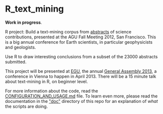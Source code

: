 R_text_mining
=============

**Work in progress**.

R project: Build a text-mining corpus from [abstracts][0] of science contributions, 
presented at the AGU Fall Meeting 2012, San Francisco. 
This is a big annual conference for Earth scientists, in particular geophysicists and geologists.

Use R to draw interesting conclusions from a subset of the 23000 abstracts submitted. 



This project will be presented at [EGU][2], the annual [General Assembly 2013][1], a conference in Vienna to happen in April 2013. 
There will be a 15 minute talk about text-mining in R, on beginner level.

For more information about the code, read the [CONFIGURATION_AND_USAGE.md](CONFIGURATION_AND_USAGE.md) file.
To learn even more, please read the documentation in the ["doc"](doc) directory of this repo for an explanation of  *what* the scripts are doing.


[0]: http://agu-fm12.abstractcentral.com/planner.jsp
[1]: http://www.egu2013.eu/
[2]: http://www.egu.eu/

